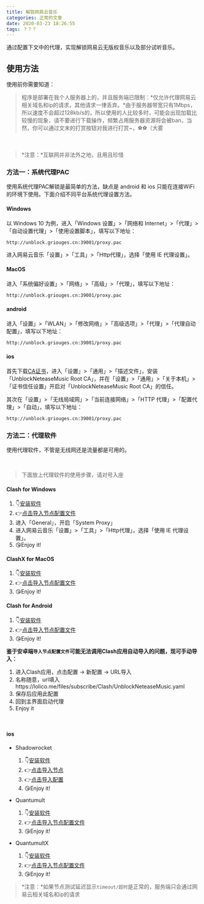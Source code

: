 ```yaml
---
title: 解锁网易云音乐
categories: 正常的文章
date: 2020-03-23 18:26:55
tags: ？？？
---
```


通过配置下文中的代理，实现解锁网易云无版权音乐以及部分试听音乐。

<!-- more -->

## 使用方法

使用前你需要知道：

> 程序是部署在我个人服务器上的，并且服务端已限制：*仅允许代理网易云相关域名和ip的请求，其他请求一律丢弃。*由于服务器带宽只有1Mbps，所以速度不会超过128kb/s的，所以使用的人比较多时，可能会出现加载比较慢的现象，请不要进行下载操作，频繁占用服务器资源将会被ban，当然，你可以通过文末的打赏按钮对我进行打赏~，⚽⚽（大雾

<br/>

> *注意：*互联网并非法外之地，且用且珍惜

### 方法一：系统代理PAC

使用系统代理PAC解锁是最简单的方法，缺点是 android 和 ios 只能在连接WiFi的环境下使用。下面介绍不同平台系统代理设置方法。

#### Windows

以 Windows 10 为例，进入「Windows 设置」>「网络和 Internet」>「代理」>「自动设置代理」>「使用设置脚本」，填写以下地址：

```txt
http://unblock.griouges.cn:39001/proxy.pac
```

进入网易云音乐「设置」>「工具」>「Http代理」，选择「使用 IE 代理设置」。

#### MacOS

进入「系统偏好设置」>「网络」>「高级」>「代理」，填写以下地址：

```txt
http://unblock.griouges.cn:39001/proxy.pac
```

#### android

进入「设置」>「WLAN」>「修改网络」>「高级选项」>「代理」>「代理自动配置」，填写以下地址：

```txt
http://unblock.griouges.cn:39001/proxy.pac
```

#### ios

首先下载[CA证书](https://raw.githubusercontent.com/nondanee/UnblockNeteaseMusic/master/ca.crt)，进入「设置」>「通用」>「描述文件」，安装「UnblockNeteaseMusic Root CA」，并在「设置」>「通用」>「关于本机」>「证书信任设置」开启对「UnblockNeteaseMusic Root CA」的信任。

其次在「设置」>「无线局域网」>「当前连接网络」>「HTTP 代理」>「配置代理」>「自动」，填写以下地址：

```txt
http://unblock.griouges.cn:39001/proxy.pac
```

### 方法二：代理软件

使用代理软件，不管是无线网还是流量都是可用的。

<br/>

> 下面放上代理软件的使用步骤，请对号入座

#### Clash for Windows

1. 👇[安装软件](https://lolico.griouges.cn/uploads/Clash.for.Windows.Setup.0.9.2.exe)
2. 👉[点击导入节点配置文件](clash://install-config?url=https%3a%2f%2flolico.me%2ffiles%2fsubscribe%2fClash%2fUnblockNeteaseMusic.yaml)
3. 进入「General」，开启「System Proxy」
4. 进入网易云音乐「设置」>「工具」>「Http代理」，选择「使用 IE 代理设置」。
5. 😘Enjoy it!

#### ClashX for MacOS

1. 👇[安装软件](https://lolico.griouges.cn/uploads/ClashX.dmg)
2. 👉[点击导入节点配置文件](clash://install-config?url=https%3a%2f%2flolico.me%2ffiles%2fsubscribe%2fClash%2fUnblockNeteaseMusic.yaml)
3. 😘Enjoy it!

#### Clash for Android

1. 👇[安装软件](https://lolico.griouges.cn/uploads/app-universal-release.apk)
2. 👉[点击导入节点配置文件](clash://install-config?url=https%3a%2f%2flolico.me%2ffiles%2fsubscribe%2fClash%2fUnblockNeteaseMusic.yaml)
3. 😘Enjoy it!

**鉴于安卓端`导入节点配置文件`可能无法调用Clash应用自动导入的问题，现可手动导入：**
 
1. 进入Clash应用，点击配置 -> 新配置 -> URL导入
2. 名称随意，url填入https://lolico.me/files/subscribe/Clash/UnblockNeteaseMusic.yaml
3. 保存后应用此配置
4. 回到主界面启动代理
5. Enjoy it

<br/>

#### ios

- Shadowrocket
    1. 👇[安装软件](https://apps.apple.com/us/app/shadowrocket/id932747118)
    2. 👉[点击导入节点](shadowrocket://add/sub://aHR0cHM6Ly9sb2xpY28ubWUvZmlsZXMvc3Vic2NyaWJlL1NoYWRvd3JvY2tldC9zaGFkb3dyb2NrZXQtc2VydmVyLnR4dA#UnblockNeteaseMusic)
    3. 👉[点击导入配置](shadowrocket://config/add/https://lolico.me/files/subscribe/Shadowrocket/UnblockNeteaseMusic.conf)
    4. 😘Enjoy it!

- Quantumult
    1. 👇[安装软件](https://apps.apple.com/us/app/quantumult/id1252015438)
    2. 👉[点击导入节点配置文件]()
    3. 😘Enjoy it!

- QuantumultX
    1. 👇[安装软件](https://apps.apple.com/us/app-bundle/quantumult-x-upgrade/id1482985563)
    2. 👉[点击导入节点配置文件]()
    3. 😘Enjoy it!


> *注意：*如果节点测试延迟显示`timeout/超时`是正常的，服务端只会通过网易云相关域名和ip的请求
    